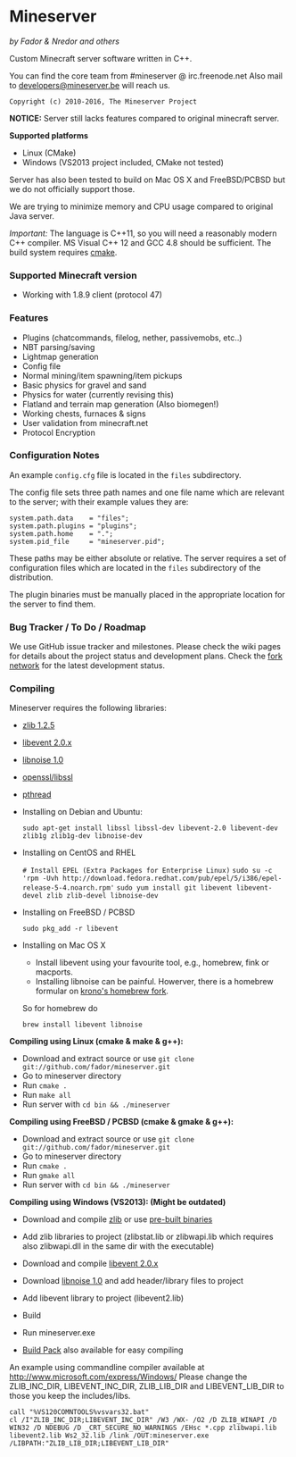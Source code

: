 # Mineserver
*by Fador & Nredor and others*

Custom Minecraft server software written in C++.

You can find the core team from #mineserver @ irc.freenode.net Also mail to developers@mineserver.be will reach us.

    Copyright (c) 2010-2016, The Mineserver Project

**NOTICE:** Server still lacks features compared to original minecraft server.


**Supported platforms**

 * Linux (CMake)
 * Windows (VS2013 project included, CMake not tested)
 
Server has also been tested to build on Mac OS X and FreeBSD/PCBSD but we do not officially support those.

We are trying to minimize memory and CPU usage compared to original Java server.

*Important:* The language is C++11, so you will need a reasonably modern
C++ compiler. MS Visual C++ 12 and GCC 4.8 should be sufficient. The build system requires [cmake](http://www.cmake.org/).


### Supported Minecraft version

 * Working with 1.8.9 client (protocol 47)

### Features

 * Plugins (chatcommands, filelog, nether, passivemobs, etc..)
 * NBT parsing/saving
 * Lightmap generation
 * Config file
 * Normal mining/item spawning/item pickups
 * Basic physics for gravel and sand
 * Physics for water (currently revising this)
 * Flatland and terrain map generation (Also biomegen!)
 * Working chests, furnaces & signs
 * User validation from minecraft.net
 * Protocol Encryption

### Configuration Notes

An example `config.cfg` file is located in the `files` subdirectory.

The config file sets three path names and one file name which are relevant to the server; with their example values they are:

    system.path.data    = "files";
    system.path.plugins = "plugins";
    system.path.home    = ".";
    system.pid_file     = "mineserver.pid";

These paths may be either absolute or relative. The server requires a set of configuration files which are located in the `files` subdirectory
of the distribution. 

The plugin binaries must be manually placed in the appropriate location for the server to find them.


### Bug Tracker / To Do / Roadmap

We use GitHub issue tracker and milestones.
Please check the wiki pages for details about the project status and development plans.
Check the [fork network](https://github.com/fador/mineserver/network) for the latest development status.

### Compiling

Mineserver requires the following libraries:

 * [zlib 1.2.5](http://www.zlib.org)
 * [libevent 2.0.x](http://libevent.org/)
 * [libnoise 1.0](http://libnoise.sourceforge.net/)
 * [openssl/libssl](http://www.openssl.org/)
 * [pthread](http://en.wikipedia.org/wiki/POSIX_Threads)

 * Installing on Debian and Ubuntu:

    `sudo apt-get install libssl libssl-dev libevent-2.0 libevent-dev zlib1g zlib1g-dev libnoise-dev`

 * Installing on CentOS and RHEL

    `# Install EPEL (Extra Packages for Enterprise Linux)`
    `sudo su -c 'rpm -Uvh http://download.fedora.redhat.com/pub/epel/5/i386/epel-release-5-4.noarch.rpm'`
    `sudo yum install git libevent libevent-devel zlib zlib-devel libnoise-dev`

 * Installing on FreeBSD / PCBSD

    `sudo pkg_add -r libevent`

 * Installing on Mac OS X
    * Install libevent using your favourite tool, e.g., homebrew, fink or macports.
    * Installing libnoise can be painful. Howerver, there is a homebrew formular
      on [krono's homebrew fork](http://github.com/krono/homebrew).

    So for homebrew do

    `brew install libevent libnoise`


**Compiling using Linux (cmake & make & g++):**

 * Download and extract source or use `git clone git://github.com/fador/mineserver.git`
 * Go to mineserver directory
 * Run `cmake .`
 * Run `make all`
 * Run server with `cd bin && ./mineserver`

**Compiling using FreeBSD / PCBSD (cmake & gmake & g++):**

 * Download and extract source or use `git clone git://github.com/fador/mineserver.git`
 * Go to mineserver directory
 * Run `cmake .`
 * Run `gmake all`
 * Run server with `cd bin && ./mineserver`

**Compiling using Windows (VS2013): (Might be outdated)**

 * Download and compile [zlib](http://www.zlib.org) or use [pre-built binaries](http://www.winimage.com/zLibDll/index.html)
 * Add zlib libraries to project (zlibstat.lib or zlibwapi.lib which requires also zlibwapi.dll in the same dir with the executable)
 * Download and compile [libevent 2.0.x](http://monkey.org/~provos/libevent/)
 * Download [libnoise 1.0](http://libnoise.sourceforge.net/) and add header/library files to project
 * Add libevent library to project (libevent2.lib)
 * Build
 * Run mineserver.exe
 
 * [Build Pack](http://mineserver.be/downloads/mineserver-VS2013_build_pack.zip) also available for easy compiling

 An example using commandline compiler available at http://www.microsoft.com/express/Windows/ Please change the ZLIB_INC_DIR, LIBEVENT_INC_DIR, ZLIB_LIB_DIR and LIBEVENT_LIB_DIR to those you keep the includes/libs.

    call "%VS120COMNTOOLS%vsvars32.bat"
    cl /I"ZLIB_INC_DIR;LIBEVENT_INC_DIR" /W3 /WX- /O2 /D ZLIB_WINAPI /D WIN32 /D NDEBUG /D _CRT_SECURE_NO_WARNINGS /EHsc *.cpp zlibwapi.lib libevent2.lib Ws2_32.lib /link /OUT:mineserver.exe /LIBPATH:"ZLIB_LIB_DIR;LIBEVENT_LIB_DIR"



